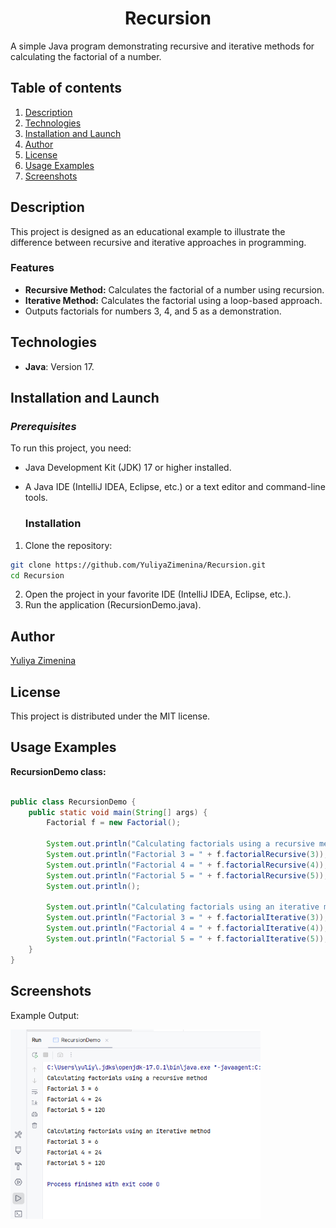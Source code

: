 # <h1 align="center">Recursion</h1>
A simple Java program demonstrating recursive and iterative methods for calculating the factorial of a number. 

## Table of contents
1. [Description](#description)
2. [Technologies](#technologies)
3. [Installation and Launch](#installation-and-launch)
4. [Author](#author)
5. [License](#license)
6. [Usage Examples](#usage-examples)
7. [Screenshots](#screenshots)

## Description

This project is designed as an educational example to illustrate the difference between recursive and iterative approaches
in programming.

### Features

- **Recursive Method:** Calculates the factorial of a number using recursion.
- **Iterative Method:** Calculates the factorial using a loop-based approach.
- Outputs factorials for numbers 3, 4, and 5 as a demonstration.

## Technologies

- **Java**: Version 17.

## Installation and Launch
### ***Prerequisites***

To run this project, you need:
- Java Development Kit (JDK) 17 or higher installed.
- A Java IDE (IntelliJ  IDEA, Eclipse, etc.) or a text editor and command-line tools.

  ### Installation
  
 1. Clone the repository:
   ```bash
   git clone https://github.com/YuliyaZimenina/Recursion.git
   cd Recursion
   ```
2. Open the project in your favorite IDE (IntelliJ IDEA, Eclipse, etc.).
3. Run the application (RecursionDemo.java).

## Author

[Yuliya Zimenina](https://github.com/YuliyaZimenina)

## License

This project is distributed under the MIT license.

## Usage Examples

**RecursionDemo class:**
```java

public class RecursionDemo {
    public static void main(String[] args) {
        Factorial f = new Factorial();

        System.out.println("Calculating factorials using a recursive method");
        System.out.println("Factorial 3 = " + f.factorialRecursive(3));
        System.out.println("Factorial 4 = " + f.factorialRecursive(4));
        System.out.println("Factorial 5 = " + f.factorialRecursive(5));
        System.out.println();

        System.out.println("Calculating factorials using an iterative method");
        System.out.println("Factorial 3 = " + f.factorialIterative(3));
        System.out.println("Factorial 4 = " + f.factorialIterative(4));
        System.out.println("Factorial 5 = " + f.factorialIterative(5));
    }
}

```

## Screenshots 

Example Output:

<img src="images/Output.png" alt="Output" width="400">
